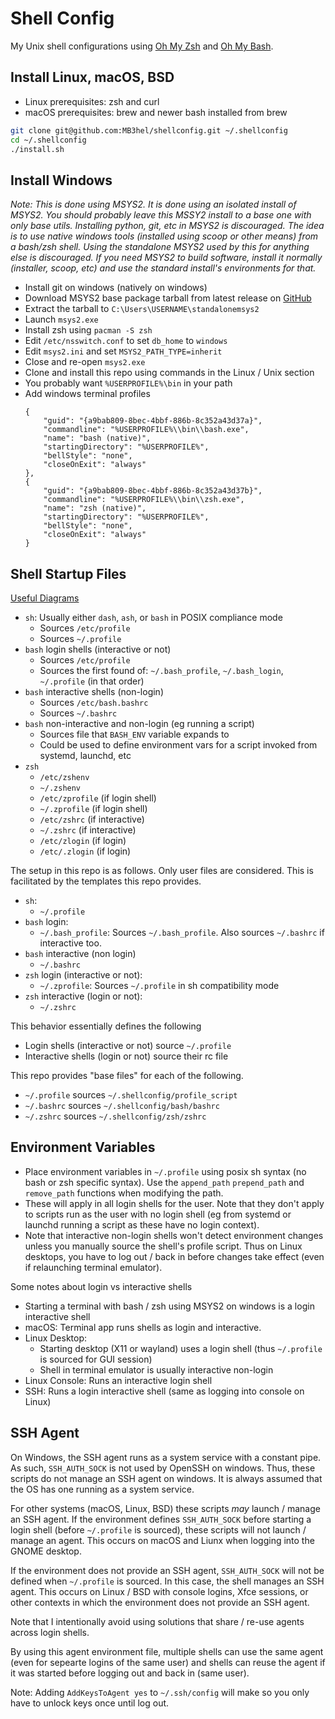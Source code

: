 # Shell Config

My Unix shell configurations using [Oh My Zsh](https://ohmyz.sh/) and [Oh My Bash](https://ohmybash.nntoan.com/).



## Install Linux, macOS, BSD

- Linux prerequisites: zsh and curl
- macOS prerequisites: brew and newer bash installed from brew

```sh
git clone git@github.com:MB3hel/shellconfig.git ~/.shellconfig
cd ~/.shellconfig
./install.sh
```

## Install Windows

*Note: This is done using MSYS2. It is done using an isolated install of MSYS2. You should probably leave this MSSY2 install to a base one with only base utils. Installing python, git, etc in MSYS2 is discouraged. The idea is to use native windows tools (installed using scoop or other means) from a bash/zsh shell. Using the standalone MSYS2 used by this for anything else is discouraged. If you need MSYS2 to build software, install it normally (installer, scoop, etc) and use the standard install's environments for that.*

- Install git on windows (natively on windows)
- Download MSYS2 base package tarball from latest release on [GitHub](https://github.com/msys2/msys2-installer/releases)
- Extract the tarball to `C:\Users\USERNAME\standalonemsys2`
- Launch `msys2.exe`
- Install zsh using `pacman -S zsh`
- Edit `/etc/nsswitch.conf` to set `db_home` to `windows`
- Edit `msys2.ini` and set `MSYS2_PATH_TYPE=inherit`
- Close and re-open `msys2.exe`
- Clone and install this repo using commands in the Linux / Unix section
- You probably want `%USERPROFILE%\bin` in your path
- Add windows terminal profiles
    ```
    {
        "guid": "{a9bab809-8bec-4bbf-886b-8c352a43d37a}",
        "commandline": "%USERPROFILE%\\bin\\bash.exe",
        "name": "bash (native)",
        "startingDirectory": "%USERPROFILE%",
        "bellStyle": "none",
        "closeOnExit": "always"
    },
    {
        "guid": "{a9bab809-8bec-4bbf-886b-8c352a43d37b}",
        "commandline": "%USERPROFILE%\\bin\\zsh.exe",
        "name": "zsh (native)",
        "startingDirectory": "%USERPROFILE%",
        "bellStyle": "none",
        "closeOnExit": "always"
    }
    ```

## Shell Startup Files

[Useful Diagrams](https://medium.com/@rajsek/zsh-bash-startup-files-loading-order-bashrc-zshrc-etc-e30045652f2e)

- `sh`: Usually either `dash`, `ash`, or `bash` in POSIX compliance mode
    - Sources `/etc/profile`
    - Sources `~/.profile`
- `bash` login shells (interactive or not)
    - Sources `/etc/profile`
    - Sources the first found of: `~/.bash_profile`, `~/.bash_login`, `~/.profile` (in that order)
- `bash` interactive shells (non-login)
    - Sources `/etc/bash.bashrc`
    - Sources `~/.bashrc`
- `bash` non-interactive and non-login (eg running a script)
    - Sources file that `BASH_ENV` variable expands to
    - Could be used to define environment vars for a script invoked from systemd, launchd, etc
- `zsh`
    - `/etc/zshenv`
    - `~/.zshenv`
    - `/etc/zprofile` (if login shell)
    - `~/.zprofile` (if login shell)
    - `/etc/zshrc` (if interactive)
    - `~/.zshrc` (if interactive)
    - `/etc/zlogin` (if login)
    - `/etc/.zlogin` (if login)

The setup in this repo is as follows. Only user files are considered. This is facilitated by the templates this repo provides.

- `sh`:
    - `~/.profile`
- `bash` login:
    - `~/.bash_profile`: Sources `~/.bash_profile`. Also sources `~/.bashrc` if interactive too.
- `bash` interactive (non login)
    - `~/.bashrc`
- `zsh` login (interactive or not):
    - `~/.zprofile`: Sources `~/.profile` in sh compatibility mode
- `zsh` interactive (login or not):
    - `~/.zshrc`

This behavior essentially defines the following

- Login shells (interactive or not) source `~/.profile`
- Interactive shells (login or not) source their rc file

This repo provides "base files" for each of the following.

- `~/.profile` sources `~/.shellconfig/profile_script`
- `~/.bashrc` sources `~/.shellconfig/bash/bashrc`
- `~/.zshrc` sources `~/.shellconfig/zsh/zshrc`

## Environment Variables

- Place environment variables in `~/.profile` using posix sh syntax (no bash or zsh specific syntax). Use the `append_path` `prepend_path` and `remove_path` functions when modifying the path.
- These will apply in all login shells for the user. Note that they don't apply to scripts run as the user with no login shell (eg from systemd or launchd running a script as these have no login context).
- Note that interactive non-login shells won't detect environment changes unless you manually source the shell's profile script. Thus on Linux desktops, you have to log out / back in before changes take effect (even if relaunching terminal emulator).

Some notes about login vs interactive shells

- Starting a terminal with bash / zsh using MSYS2 on windows is a login interactive shell
- macOS: Terminal app runs shells as login and interactive.
- Linux Desktop:
    - Starting desktop (X11 or wayland) uses a login shell (thus `~/.profile` is sourced for GUI session)
    - Shell in terminal emulator is usually interactive non-login
- Linux Console: Runs an interactive login shell
- SSH: Runs a login interactive shell (same as logging into console on Linux)


## SSH Agent

On Windows, the SSH agent runs as a system service with a constant pipe. As such, `SSH_AUTH_SOCK` is not used by OpenSSH on windows. Thus, these scripts do not manage an SSH agent on windows. It is always assumed that the OS has one running as a system service.

For other systems (macOS, Linux, BSD) these scripts *may* launch / manage an SSH agent. If the environment defines `SSH_AUTH_SOCK` before starting a login shell (before `~/.profile` is sourced), these scripts will not launch / manage an agent. This occurs on macOS and Liunx when logging into the GNOME desktop.

If the environment does not provide an SSH agent, `SSH_AUTH_SOCK` will not be defined when `~/.profile` is sourced. In this case, the shell manages an SSH agent. This occurs on Linux / BSD with console logins, Xfce sessions, or other contexts in which the environment does not provide an SSH agent.

Note that I intentionally avoid using solutions that share / re-use agents across login shells.

By using this agent environment file, multiple shells can use the same agent (even for sepearte logins of the same user) and shells can reuse the agent if it was started before logging out and back in (same user).

Note: Adding `AddKeysToAgent yes` to `~/.ssh/config` will make so you only have to unlock keys once until log out.
